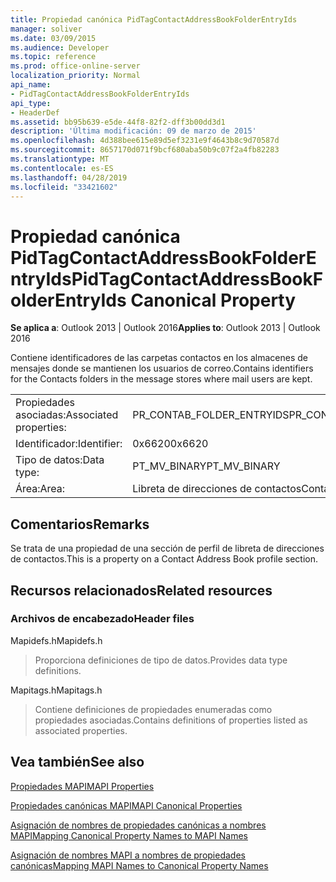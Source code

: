 ```yaml
---
title: Propiedad canónica PidTagContactAddressBookFolderEntryIds
manager: soliver
ms.date: 03/09/2015
ms.audience: Developer
ms.topic: reference
ms.prod: office-online-server
localization_priority: Normal
api_name:
- PidTagContactAddressBookFolderEntryIds
api_type:
- HeaderDef
ms.assetid: bb95b639-e5de-44f8-82f2-dff3b00dd3d1
description: 'Última modificación: 09 de marzo de 2015'
ms.openlocfilehash: 4d388bee615e89d5ef3231e9f4643b8c9d70587d
ms.sourcegitcommit: 8657170d071f9bcf680aba50b9c07f2a4fb82283
ms.translationtype: MT
ms.contentlocale: es-ES
ms.lasthandoff: 04/28/2019
ms.locfileid: "33421602"
---
```

# <a name="pidtagcontactaddressbookfolderentryids-canonical-property"></a><span data-ttu-id="a25fc-103">Propiedad canónica PidTagContactAddressBookFolderEntryIds</span><span class="sxs-lookup"><span data-stu-id="a25fc-103">PidTagContactAddressBookFolderEntryIds Canonical Property</span></span>

  
  
<span data-ttu-id="a25fc-104">**Se aplica a**: Outlook 2013 | Outlook 2016</span><span class="sxs-lookup"><span data-stu-id="a25fc-104">**Applies to**: Outlook 2013 | Outlook 2016</span></span> 
  
<span data-ttu-id="a25fc-105">Contiene identificadores de las carpetas contactos en los almacenes de mensajes donde se mantienen los usuarios de correo.</span><span class="sxs-lookup"><span data-stu-id="a25fc-105">Contains identifiers for the Contacts folders in the message stores where mail users are kept.</span></span>
  
|||
|:-----|:-----|
|<span data-ttu-id="a25fc-106">Propiedades asociadas:</span><span class="sxs-lookup"><span data-stu-id="a25fc-106">Associated properties:</span></span>  <br/> |<span data-ttu-id="a25fc-107">PR_CONTAB_FOLDER_ENTRYIDS</span><span class="sxs-lookup"><span data-stu-id="a25fc-107">PR_CONTAB_FOLDER_ENTRYIDS</span></span>  <br/> |
|<span data-ttu-id="a25fc-108">Identificador:</span><span class="sxs-lookup"><span data-stu-id="a25fc-108">Identifier:</span></span>  <br/> |<span data-ttu-id="a25fc-109">0x6620</span><span class="sxs-lookup"><span data-stu-id="a25fc-109">0x6620</span></span>  <br/> |
|<span data-ttu-id="a25fc-110">Tipo de datos:</span><span class="sxs-lookup"><span data-stu-id="a25fc-110">Data type:</span></span>  <br/> |<span data-ttu-id="a25fc-111">PT_MV_BINARY</span><span class="sxs-lookup"><span data-stu-id="a25fc-111">PT_MV_BINARY</span></span>  <br/> |
|<span data-ttu-id="a25fc-112">Área:</span><span class="sxs-lookup"><span data-stu-id="a25fc-112">Area:</span></span>  <br/> |<span data-ttu-id="a25fc-113">Libreta de direcciones de contactos</span><span class="sxs-lookup"><span data-stu-id="a25fc-113">Contact address book</span></span>  <br/> |
   
## <a name="remarks"></a><span data-ttu-id="a25fc-114">Comentarios</span><span class="sxs-lookup"><span data-stu-id="a25fc-114">Remarks</span></span>

<span data-ttu-id="a25fc-115">Se trata de una propiedad de una sección de perfil de libreta de direcciones de contactos.</span><span class="sxs-lookup"><span data-stu-id="a25fc-115">This is a property on a Contact Address Book profile section.</span></span>
  
## <a name="related-resources"></a><span data-ttu-id="a25fc-116">Recursos relacionados</span><span class="sxs-lookup"><span data-stu-id="a25fc-116">Related resources</span></span>

### <a name="header-files"></a><span data-ttu-id="a25fc-117">Archivos de encabezado</span><span class="sxs-lookup"><span data-stu-id="a25fc-117">Header files</span></span>

<span data-ttu-id="a25fc-118">Mapidefs.h</span><span class="sxs-lookup"><span data-stu-id="a25fc-118">Mapidefs.h</span></span>
  
> <span data-ttu-id="a25fc-119">Proporciona definiciones de tipo de datos.</span><span class="sxs-lookup"><span data-stu-id="a25fc-119">Provides data type definitions.</span></span>
    
<span data-ttu-id="a25fc-120">Mapitags.h</span><span class="sxs-lookup"><span data-stu-id="a25fc-120">Mapitags.h</span></span>
  
> <span data-ttu-id="a25fc-121">Contiene definiciones de propiedades enumeradas como propiedades asociadas.</span><span class="sxs-lookup"><span data-stu-id="a25fc-121">Contains definitions of properties listed as associated properties.</span></span>
    
## <a name="see-also"></a><span data-ttu-id="a25fc-122">Vea también</span><span class="sxs-lookup"><span data-stu-id="a25fc-122">See also</span></span>



[<span data-ttu-id="a25fc-123">Propiedades MAPI</span><span class="sxs-lookup"><span data-stu-id="a25fc-123">MAPI Properties</span></span>](mapi-properties.md)
  
[<span data-ttu-id="a25fc-124">Propiedades canónicas MAPI</span><span class="sxs-lookup"><span data-stu-id="a25fc-124">MAPI Canonical Properties</span></span>](mapi-canonical-properties.md)
  
[<span data-ttu-id="a25fc-125">Asignación de nombres de propiedades canónicas a nombres MAPI</span><span class="sxs-lookup"><span data-stu-id="a25fc-125">Mapping Canonical Property Names to MAPI Names</span></span>](mapping-canonical-property-names-to-mapi-names.md)
  
[<span data-ttu-id="a25fc-126">Asignación de nombres MAPI a nombres de propiedades canónicas</span><span class="sxs-lookup"><span data-stu-id="a25fc-126">Mapping MAPI Names to Canonical Property Names</span></span>](mapping-mapi-names-to-canonical-property-names.md)

